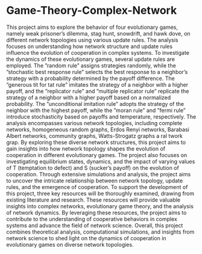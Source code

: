 # Game-Theory-Complex-Network
This project aims to explore the behavior of four evolutionary games, namely weak prisoner’s dilemma,
stag hunt, snowdrift, and hawk dove, on different network topologies using various update rules. The
analysis focuses on understanding how network structure and update rules influence the evolution of
cooperation in complex systems.
To investigate the dynamics of these evolutionary games, several update rules are employed. The
”random rule” assigns strategies randomly, while the ”stochastic best response rule” selects the best
response to a neighbor’s strategy with a probability determined by the payoff difference. The ”generous
tit for tat rule” imitates the strategy of a neighbor with a higher payoff, and the ”replicator rule”
and ”multiple replicator rule” replicate the strategy of a neighbor with a higher payoff based on a normalized
probability. The ”unconditional imitation rule” adopts the strategy of the neighbor with the
highest payoff, while the ”moran rule” and ”fermi rule” introduce stochasticity based on payoffs and
temperature, respectively. The analysis encompasses various network topologies, including complete
networks, homogeneous random graphs, Erdos Renyi networks, Barabasi Albert networks, community
graphs, Watts-Strogatz graphs a ral twork grap. By exploring these diverse network structures, this
project aims to gain insights into how network topology shapes the evolution of cooperation in different
evolutionary games. The project also focuses on investigating equilibrium states, dynamics, and
the impact of varying values of T (temptation to defect) and S (sucker’s payoff) on the evolution of
cooperation. Through extensive simulations and analysis, the project aims to uncover the intricate
relationship between network topology, update rules, and the emergence of cooperation.
To support the development of this project, three key resources will be thoroughly examined, drawing
from existing literature and research. These resources will provide valuable insights into complex networks,
evolutionary game theory, and the analysis of network dynamics. By leveraging these resources,
the project aims to contribute to the understanding of cooperative behaviors in complex systems and
advance the field of network science. Overall, this project combines theoretical analysis, computational
simulations, and insights from network science to shed light on the dynamics of cooperation in
evolutionary games on diverse network topologies.
